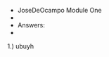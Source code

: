 - JoseDeOcampo Module One
- 
- Answers:
- 
1.) ubuyh

<!---
JoseDeOcampo/JoseDeOcampo is a ✨ special ✨ repository because its `README.md` (this file) appears on your GitHub profile.
You can click the Preview link to take a look at your changes.
--->
